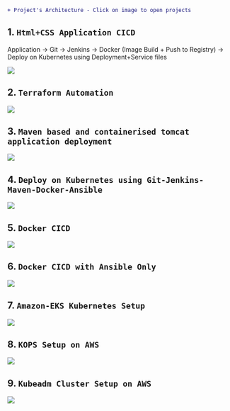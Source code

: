 ```diff
+ Project's Architecture - Click on image to open projects
```

## 1. `Html+CSS Application CICD` 

Application → Git → Jenkins → Docker (Image Build + Push to Registry) → Deploy on Kubernetes using Deployment+Service files

<a href="https://github.com/Raam043/Projects/blob/59e39c6d29e03f5e06e10eaca24739ad9053942e/Project-1-Signup-Login-Application.md" /> <img src=https://user-images.githubusercontent.com/111989928/200379298-29db6f9d-f9e9-43b8-ad99-89796d960f3b.png /> </a>



## 2. `Terraform Automation`

<a href="https://github.com/Raam043/Projects/blob/a16749bbb93f164faadcea69cc5d417e8b46b9a7/Terraform%20Project%201%20-%20Terraform%20to%20AWS%20Pipeline%20process.md" /> <img src= https://user-images.githubusercontent.com/111989928/199921704-c51a8b64-1c76-4ceb-8949-013381ff8e20.png /> </a>




## 3. `Maven based and containerised tomcat application deployment`

<a href="https://github.com/Raam043/Projects/blob/97c69739e798542190581a393ff8cd1a5a2944d5/Part-1_Tomcat_Docker_Ansible_CICD.md" /> <img src= https://user-images.githubusercontent.com/111989928/199789631-97b25b65-b15e-475e-bab2-51391d7ad24a.png /> </a>




## 4. `Deploy on Kubernetes using Git-Jenkins-Maven-Docker-Ansible`

<a href="https://github.com/Raam043/Projects/blob/6bafeafc752628cf1fe3542ff6510d4245c513e0/Deploy_on_Kubernetes_using_Git,Jenkins,Maven,Ansible.md" /> <img src= https://user-images.githubusercontent.com/111989928/201095417-7239290d-dfda-45ee-8a2b-55e42fd51c7b.png /> </a>




## 5. `Docker CICD`

<a href="https://github.com/Raam043/Projects/blob/4366040a549869f840d8a025a7f9853cf334c17d/Docker%20Project%201%20-%20Manual%20+%20Automation%20CICD.md" /> <img src= https://user-images.githubusercontent.com/111989928/199915509-0d3f5c0f-3d26-417d-bee4-f73f5b6e63cb.png /> </a>




## 6. `Docker CICD with Ansible Only`

<a href="https://github.com/Raam043/Projects/blob/e727845349771e3bd79c3350a92197075df7aef4/Docker%20Project%203%20-%20Deploying%20application%20%20on%20Ansible%20Nodes.md" /> <img src= https://user-images.githubusercontent.com/111989928/198696150-0ec910dc-096f-402e-8917-2c719133825e.png /> </a>




## 7. `Amazon-EKS Kubernetes Setup`

<a href="https://github.com/Raam043/Projects/blob/3ab8bec0f4f6131867d7d542e0757bfcdfa11939/Kubernetes_Project-2-EKSCTL.md" /> <img src= https://user-images.githubusercontent.com/111989928/200792281-b1bfa380-a258-4258-8d3c-494f74b9b876.png /> </a>



## 8. `KOPS Setup on AWS`

<a href="https://github.com/Raam043/Projects/blob/7101e5bb6887012bbf94e6030dac725658c9d660/Kubernetes--KOPS....md" /> <img src= https://user-images.githubusercontent.com/111989928/201100139-52687a3b-e5cf-4971-9d7c-918ae917c00a.png /> </a>


## 9. `Kubeadm Cluster Setup on AWS`

<a href="https://github.com/Raam043/Projects/blob/42d9aa01ed85c5d59e2dd64a7e055d79f7e86979/Kubernetes--KUBEADM....md" /> <img src= https://user-images.githubusercontent.com/111989928/201100784-422f735e-dcd4-43ab-aaa4-02328e600a94.png /> </a>
